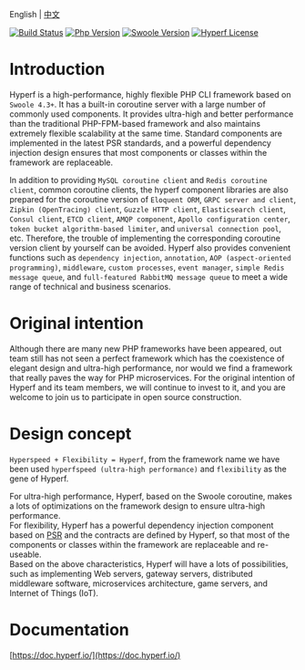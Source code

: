 English | [中文](./README-CN.md)

[![Build Status](https://travis-ci.org/hyperf-cloud/hyperf.svg?branch=master)](https://travis-ci.org/hyperf-cloud/hyperf)
[![Php Version](https://img.shields.io/badge/php-%3E=7.2-brightgreen.svg?maxAge=2592000)](https://secure.php.net/)
[![Swoole Version](https://img.shields.io/badge/swoole-%3E=4.3.3-brightgreen.svg?maxAge=2592000)](https://github.com/swoole/swoole-src)
[![Hyperf License](https://img.shields.io/github/license/hyperf-cloud/hyperf.svg?maxAge=2592000)](https://github.com/hyperf-cloud/hyperf/blob/master/LICENSE.md)

# Introduction

Hyperf is a high-performance, highly flexible PHP CLI framework based on `Swoole 4.3+`. It has a built-in coroutine server with a large number of commonly used components. It provides ultra-high and better performance than the traditional PHP-FPM-based framework and also maintains extremely flexible scalability at the same time. Standard components are implemented in the latest PSR standards, and a powerful dependency injection design ensures that most components or classes within the framework are replaceable.

In addition to providing `MySQL coroutine client` and `Redis coroutine client`, common coroutine clients, the hyperf component libraries are also prepared for the coroutine version of `Eloquent ORM`, `GRPC server and client`, `Zipkin (OpenTracing) client`, `Guzzle HTTP client`, `Elasticsearch client`, `Consul client`, `ETCD client`, `AMQP component`, `Apollo configuration center`, `token bucket algorithm-based limiter`, and `universal connection pool`, etc. Therefore, the trouble of implementing the corresponding coroutine version client by yourself can be avoided. Hyperf also provides convenient functions such as `dependency injection`, `annotation`, `AOP (aspect-oriented programming)`, `middleware`, `custom processes`, `event manager`, `simple Redis message queue`, and `full-featured RabbitMQ message queue` to meet a wide range of technical and business scenarios.

# Original intention

Although there are many new PHP frameworks have been appeared, out team still has not seen a perfect framework which has the coexistence of elegant design and ultra-high performance, nor would we find a framework that really paves the way for PHP microservices. For the original intention of Hyperf and its team members, we will continue to invest to it, and you are welcome to join us to participate in open source construction.

# Design concept

`Hyperspeed + Flexibility = Hyperf`, from the framework name we have been used `hyperfspeed (ultra-high performance)` and `flexibility` as the gene of Hyperf.

For ultra-high performance, Hyperf, based on the Swoole coroutine, makes a lots of optimizations on the framework design to ensure ultra-high performance.   
For flexibility, Hyperf has a powerful dependency injection component based on [PSR](https://www.php-fig.org/psr) and the contracts are defined by Hyperf, so that most of the components or classes within the framework are replaceable and re-useable.   
Based on the above characteristics, Hyperf will have a lots of possibilities, such as implementing Web servers, gateway servers, distributed middleware software, microservices architecture, game servers, and Internet of Things (IoT).

# Documentation

[https://doc.hyperf.io/](https://doc.hyperf.io/)

